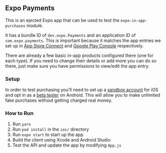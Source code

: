 ## Expo Payments

This is an ejected Expo app that can be used to test the `expo-in-app-purchases` module.

It has a bundle ID of `dev.expo.Payments` and an application ID of `com.expo.payments`.
This is important because it matches the app entries we set up in [App Store Connect](https://appstoreconnect.apple.com/)
and [Google Play Console](https://developer.android.com/distribute/console/) respectively.

There are already a few basic in-app products configured there (one for each type).
If you need to change their details or add more you can do so there, just make sure you have permissions to view/edit the app entry.

### Setup
In order to test purchasing you'll need to set up a [sandbox account](https://help.apple.com/app-store-connect/#/dev8b997bee1) for iOS
and opt in as a [beta tester](https://developer.android.com/google/play/billing/billing_testing) on Android.
This will allow you to make unlimited fake purchases without getting charged real money.

### How to Run
1. Run `yarn`
2. Run `pod install` in the `ios/` directory
3. Run `expo start` to start up the app
4. Build the client using Xcode and Android Studio
5. Test the API and update the app by modifying `App.js`
